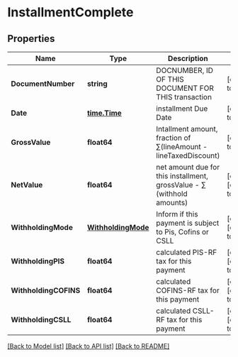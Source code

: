 # InstallmentComplete

## Properties
Name | Type | Description | Notes
------------ | ------------- | ------------- | -------------
**DocumentNumber** | **string** | DOCNUMBER, ID OF THIS DOCUMENT FOR THIS transaction | [default to null]
**Date** | [**time.Time**](time.Time.md) | installment Due Date | [default to null]
**GrossValue** | **float64** | Intallment amount, fraction of  ∑(lineAmount - lineTaxedDiscount) | [default to null]
**NetValue** | **float64** | net amount due for this installment, grossValue - ∑ (withhold amounts) | [optional] [default to null]
**WithholdingMode** | [**WithholdingMode**](WithholdingMode.md) | Inform if this payment is subject to Pis, Cofins or CSLL | [optional] [default to null]
**WithholdingPIS** | **float64** | calculated PIS-RF tax for this payment | [optional] [default to null]
**WithholdingCOFINS** | **float64** | calculated COFINS-RF tax for this payment | [optional] [default to null]
**WithholdingCSLL** | **float64** | calculated CSLL-RF tax for this payment | [optional] [default to null]

[[Back to Model list]](../README.md#documentation-for-models) [[Back to API list]](../README.md#documentation-for-api-endpoints) [[Back to README]](../README.md)


